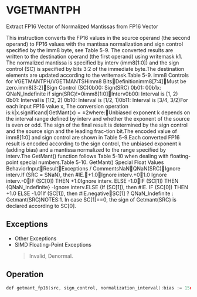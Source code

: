 # VGETMANTPH

Extract FP16 Vector of Normalized Mantissas from FP16 Vector

This instruction converts the FP16 values in the source operand (the second operand) to FP16 values with the mantissa normalization and sign control specified by the imm8 byte, see Table 5-9.
The converted results are written to the destination operand (the first operand) using writemask k1.
The normalized mantissa is specified by interv (imm8[1:0]) and the sign control (SC) is specified by bits 3:2 of the immediate byte.The destination elements are updated according to the writemask.Table 5-9.
imm8 Controls for VGETMANTPH/VGETMANTSHimm8 BitsDefinitionimm8[7:4]Must be zero.imm8[3:2]Sign Control (SC)0b00: Sign(SRC) 0b01: 00b1x: QNaN_Indefinite if sign(SRC)!=0imm8[1:0]Interv0b00: Interval is [1, 2) 0b01: Interval is [1/2, 2) 0b10: Interval is [1/2, 1)0b11: Interval is [3/4, 3/2)For each input FP16 value x, The conversion operation is:k|x.significand|GetMant(x) = ±2where:Unbiased exponent k depends on the interval range defined by interv and whether the exponent of the source is even or odd.
The sign of the final result is determined by the sign control and the source sign and the leading frac-tion bit.The encoded value of imm8[1:0] and sign control are shown in Table 5-9.Each converted FP16 result is encoded according to the sign control, the unbiased exponent k (adding bias) and a mantissa normalized to the range specified by interv.The GetMant() function follows Table 5-10 when dealing with floating-point special numbers.Table 5-10.
GetMant() Special Float Values BehaviorInputResultExceptions / CommentsNaNQNaN(SRC)Ignore interv.If (SRC = SNaN), then #IE.+1.0Ignore interv.+01.0 Ignore interv.-0IF (SC[0]) THEN +1.0Ignore interv.
                 ELSE -1.0IF (SC[1]) THEN {QNaN_Indefinite} -Ignore interv.ELSE {If (SC[1]), then #IE.
  IF (SC[0]) THEN +1.0                     ELSE -1.01If (SC[1]), then #IE.negativeSC[1] ? QNaN_Indefinite : Getmant(SRC)NOTES:1.
In case SC[1]==0, the sign of Getmant(SRC) is declared according to SC[0].

## Exceptions

- Other Exceptions
- SIMD Floating-Point Exceptions
  > Invalid, Denormal.

## Operation

```C
def getmant_fp16(src, sign_control, normalization_interval):bias := 15dst.sign := sign_control[0] ? 0 : src.signsigned_one := sign_control[0] ? +1.0 : -1.0dst.exp := src.expdst.fraction := src.fractionzero := (dst.exp = 0) and (dst.fraction = 0)denormal := (dst.exp = 0) and (dst.fraction != 0)infinity := (dst.exp = 0x1F) and (dst.fraction = 0)nan := (dst.exp = 0x1F) and (dst.fraction != 0)src_signaling := src.fraction[9]snan := nan and (src_signaling = 0)positive := (src.sign = 0)negative := (src.sign = 1)if nan:if snan:MXCSR.IE := 1return qnan(src)if positive and (zero or infinity):return 1.0if negative:if zero:if sign_control[1]:MXCSR.IE := 1return QNaN_Indefinitereturn signed_oneif sign_control[1]:MXCSR.IE := 1return QNaN_Indefiniteif denormal:jbit := 0dst.exp := bias // set exponent to bias valuewhile jbit = 0:jbit := dst.fraction[9]dst.fraction := dst.fraction << 1dst.exp : = dst.exp - 1MXCSR.DE := 1unbaiased_exp := dst.exp - biasodd_exp := unbaiased_exp[0]signaling_bit := dst.fraction[9]if normalization_interval = 0b00:dst.exp := biaselse if normalization_interval = 0b01:dst.exp := odd_exp ? bias-1 : biaselse if normalization_interval = 0b10:dst.exp := bias-1else if normalization_interval = 0b11:dst.exp := signaling_bit ? bias-1 : biasreturn dstVGETMANTPH dest{k1}, src, imm8 VL = 128, 256 or 512KL := VL/16sign_control := imm8[3:2]normalization_interval := imm8[1:0]FOR i := 0 to KL-1:IF k1[i] or *no writemask*:IF SRC is memory and (EVEX.b = 1):tsrc := src.fp16[0]ELSE:tsrc := src.fp16[i]DEST.fp16[i] := getmant_fp16(tsrc, sign_control, normalization_interval)ELSE IF *zeroing*:DEST.fp16[i] := 0Intel C/C++ Compiler Intrinsic EquivalentVGETMANTPH __m128h _mm_getmant_ph (__m128h a, _MM_MANTISSA_NORM_ENUM norm, _MM_MANTISSA_SIGN_ENUM sign);VGETMANTPH __m128h _mm_mask_getmant_ph (__m128h src, __mmask8 k, __m128h a, _MM_MANTISSA_NORM_ENUM norm, _MM_MANTISSA_SIGN_ENUM sign);VGETMANTPH __m128h _mm_maskz_getmant_ph (__mmask8 k, __m128h a, _MM_MANTISSA_NORM_ENUM norm, _MM_MANTISSA_SIGN_ENUM sign);VGETMANTPH __m256h _mm256_getmant_ph (__m256h a, _MM_MANTISSA_NORM_ENUM norm, _MM_MANTISSA_SIGN_ENUM sign);VGETMANTPH __m256h _mm256_mask_getmant_ph (__m256h src, __mmask16 k, __m256h a, _MM_MANTISSA_NORM_ENUM norm, _MM_MANTISSA_SIGN_ENUM sign);VGETMANTPH __m256h _mm256_maskz_getmant_ph (__mmask16 k, __m256h a, _MM_MANTISSA_NORM_ENUM norm, _MM_MANTISSA_SIGN_ENUM sign);VGETMANTPH __m512h _mm512_getmant_ph (__m512h a, _MM_MANTISSA_NORM_ENUM norm, _MM_MANTISSA_SIGN_ENUM sign);VGETMANTPH __m512h _mm512_mask_getmant_ph (__m512h src, __mmask32 k, __m512h a, _MM_MANTISSA_NORM_ENUM norm, _MM_MANTISSA_SIGN_ENUM sign);VGETMANTPH __m512h _mm512_maskz_getmant_ph (__mmask32 k, __m512h a, _MM_MANTISSA_NORM_ENUM norm, _MM_MANTISSA_SIGN_ENUM sign);VGETMANTPH __m512h _mm512_getmant_round_ph (__m512h a, _MM_MANTISSA_NORM_ENUM norm, _MM_MANTISSA_SIGN_ENUM sign, const int sae);VGETMANTPH __m512h _mm512_mask_getmant_round_ph (__m512h src, __mmask32 k, __m512h a, _MM_MANTISSA_NORM_ENUM norm, _MM_MANTISSA_SIGN_ENUM sign, const int sae);VGETMANTPH __m512h _mm512_maskz_getmant_round_ph (__mmask32 k, __m512h a, _MM_MANTISSA_NORM_ENUM norm, _MM_MANTISSA_SIGN_ENUM sign, const int sae);
```
